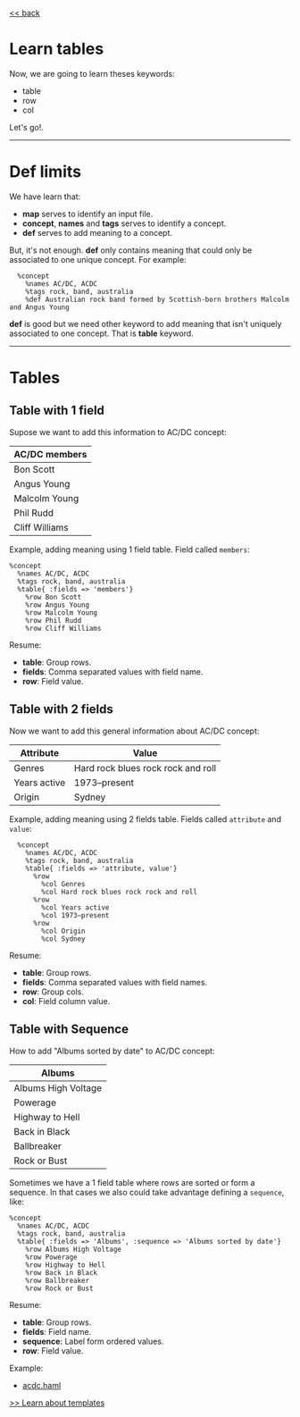 
[<< back](README.md)

# Learn tables

Now, we are going to learn theses keywords:
* table
* row
* col

Let's go!.

---

# Def limits

We have learn that:
* **map** serves to identify an input file.
* **concept**, **names** and **tags** serves to identify a concept.
* **def** serves to add meaning to a concept.

But, it's not enough. **def** only contains meaning that could only be associated to one unique concept. For example:
```
  %concept
    %names AC/DC, ACDC
    %tags rock, band, australia
    %def Australian rock band formed by Scottish-born brothers Malcolm and Angus Young
```

**def** is good but we need other keyword to add meaning that isn't uniquely associated to one concept. That is **table** keyword.

---
# Tables

## Table with 1 field

Supose we want to add this information to AC/DC concept:

| AC/DC members  |
| -------------- |
| Bon Scott      |
| Angus Young    |
| Malcolm Young  |
| Phil Rudd      |
| Cliff Williams |

Example, adding meaning using 1 field table. Field called `members`:

```
%concept
  %names AC/DC, ACDC
  %tags rock, band, australia
  %table{ :fields => 'members'}
    %row Bon Scott
    %row Angus Young
    %row Malcolm Young
    %row Phil Rudd
    %row Cliff Williams
```

Resume:

* **table**: Group rows.
* **fields**: Comma separated values with field name.
* **row**: Field value.

## Table with 2 fields

Now we want to add this general information about AC/DC concept:

| Attribute    | Value |
| ------------ | ----- |
| Genres       | Hard rock blues rock rock and roll |
| Years active | 1973–present |
| Origin       | Sydney |

Example, adding meaning using 2 fields table. Fields called `attribute` and `value`:

```
  %concept
    %names AC/DC, ACDC
    %tags rock, band, australia
    %table{ :fields => 'attribute, value'}
      %row
        %col Genres
        %col Hard rock blues rock rock and roll
      %row
        %col Years active
        %col 1973–present
      %row
        %col Origin
        %col Sydney
```

Resume:

* **table**: Group rows.
* **fields**: Comma separated values with field names.
* **row**: Group cols.
* **col**: Field column value.

## Table with Sequence

How to add "Albums sorted by date" to AC/DC concept:

| Albums              |
| ------------------- |
| Albums High Voltage |
| Powerage |
| Highway to Hell |
| Back in Black |
| Ballbreaker |
| Rock or Bust |

Sometimes we have a 1 field table where rows are sorted or form a sequence. In that cases we also could take advantage defining a `sequence`, like:

```
%concept
  %names AC/DC, ACDC
  %tags rock, band, australia
  %table{ :fields => 'Albums', :sequence => 'Albums sorted by date'}
    %row Albums High Voltage
    %row Powerage
    %row Highway to Hell
    %row Back in Black
    %row Ballbreaker
    %row Rock or Bust
```

Resume:

* **table**: Group rows.
* **fields**: Field name.
* **sequence**: Label form ordered values.
* **row**: Field value.

Example:
* [acdc.haml](../examples/bands/acdc.haml)

[>> Learn about templates](templates.md)
